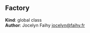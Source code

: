 <a name="Factory"></a>

## Factory
**Kind**: global class  
**Author**: Jocelyn Faihy <jocelyn@faihy.fr>  
